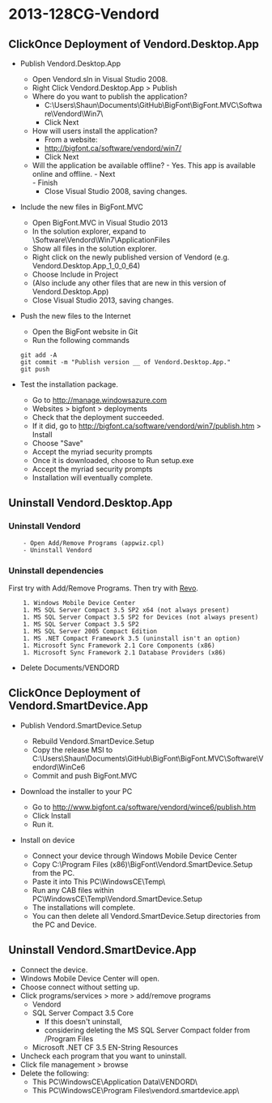 # 2013-128CG-Vendord

## ClickOnce Deployment of Vendord.Desktop.App

- Publish Vendord.Desktop.App
	- Open Vendord.sln in Visual Studio 2008.
	- Right Click Vendord.Desktop.App > Publish
	- Where do you want to publish the application?
		- C:\Users\Shaun\Documents\GitHub\BigFont\BigFont.MVC\Software\Vendord\Win7\
		- Click Next
	- How will users install the application? 
		- From a website: 
		- http://bigfont.ca/software/vendord/win7/
		- Click Next
  - Will the application be available offline?
		- Yes. This app is available online and offline.
		- Next   
		- Finish
	- Close Visual Studio 2008, saving changes.

- Include the new files in BigFont.MVC
	- Open BigFont.MVC in Visual Studio 2013
	- In the solution explorer, expand to \Software\Vendord\Win7\ApplicationFiles
	- Show all files in the solution explorer.
	- Right click on the newly published version of Vendord (e.g. Vendord.Desktop.App_1_0_0_64) 
	- Choose Include in Project
	- (Also include any other files that are new in this version of Vendord.Desktop.App)	
	- Close Visual Studio 2013, saving changes.

- Push the new files to the Internet
	- Open the BigFont website in Git
	- Run the following commands
	
	```
	git add -A
	git commit -m "Publish version __ of Vendord.Desktop.App."
	git push
	```
	
- Test the installation package.
	- Go to http://manage.windowsazure.com	
	- Websites > bigfont > deployments
	- Check that the deployment succeeded.
	- If it did, go to http://bigfont.ca/software/vendord/win7/publish.htm > Install
	- Choose "Save"
	- Accept the myriad security prompts
	- Once it is downloaded, choose to Run setup.exe
	- Accept the myriad security prompts
	- Installation will eventually complete.

## Uninstall Vendord.Desktop.App

### Uninstall Vendord

		- Open Add/Remove Programs (appwiz.cpl)
		- Uninstall Vendord

### Uninstall dependencies

First try with Add/Remove Programs. Then try with [Revo](http://www.revouninstaller.com/).

		1. Windows Mobile Device Center
		1. MS SQL Server Compact 3.5 SP2 x64 (not always present)
		1. MS SQL Server Compact 3.5 SP2 for Devices (not always present)
		1. MS SQL Server Compact 3.5 SP2
		1. MS SQL Server 2005 Compact Edition
		1. MS .NET Compact Framework 3.5 (uninstall isn't an option)
		1. Microsoft Sync Framework 2.1 Core Components (x86)
		1. Microsoft Sync Framework 2.1 Database Providers (x86)
		
- Delete Documents/VENDORD

## ClickOnce Deployment of Vendord.SmartDevice.App

- Publish Vendord.SmartDevice.Setup
	- Rebuild Vendord.SmartDevice.Setup
	- Copy the release MSI to C:\Users\Shaun\Documents\GitHub\BigFont\BigFont.MVC\Software\Vendord\WinCe6
	- Commit and push BigFont.MVC

- Download the installer to your PC
	- Go to http://www.bigfont.ca/software/vendord/wince6/publish.htm
	- Click Install
	- Run it.

- Install on device
	- Connect your device through Windows Mobile Device Center
	- Copy C:\Program Files (x86)\BigFont\Vendord.SmartDevice.Setup from the PC.
	- Paste it into This PC\WindowsCE\Temp\
	- Run any CAB files within PC\WindowsCE\Temp\Vendord.SmartDevice.Setup
	- The installations will complete.
	- You can then delete all Vendord.SmartDevice.Setup directories from the PC and Device.

## Uninstall Vendord.SmartDevice.App

- Connect the device.
- Windows Mobile Device Center will open.
- Choose connect without setting up.
- Click programs/services > more > add/remove programs
	- Vendord
	- SQL Server Compact 3.5 Core
		- If this doesn't uninstall, 
		- considering deleting the MS SQL Server Compact folder from /Program Files
	- Microsoft .NET CF 3.5 EN-String Resources
- Uncheck each program that you want to uninstall.
- Click file management > browse
- Delete the following:
	- This PC\WindowsCE\Application Data\VENDORD\
	- This PC\WindowsCE\Program Files\vendord.smartdevice.app\

